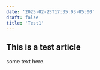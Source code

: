 ```yaml
---
date: '2025-02-25T17:35:03-05:00'
draft: false
title: 'Test1'
---
```

## This is a test article

some text here.
